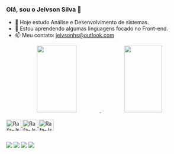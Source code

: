 ### Olá, sou o Jeivson Silva 👋

- 🔭 Hoje estudo Análise e Desenvolvimento de sistemas.
- 🌱 Estou aprendendo algumas linguagens focado no Front-end.
- 📫 Meu contato: jeivsonhs@outlook.com

<div align="center">
  <a href="https://github.com/jeivsonsilva">
  <img width="46%" height="180em" src="https://github-readme-stats.vercel.app/api?username=jeivsonsilva&show_icons=true&theme=tokyonight&include_all_commits=true&count_private=true"/>
  <img width="45%" height="180em" src="https://github-readme-stats.vercel.app/api/top-langs/?username=jeivsonsilva&layout=compact&langs_count=7&theme=tokyonight"/>
 </div>
 
 <div style="display: inline_block"><br>
 <img align="center" alt="Rafa-Js" height="30" width="40" src="https://cdn.jsdelivr.net/gh/devicons/devicon/icons/html5/html5-original.svg" />
 <img align="center" alt="Rafa-Js" height="30" width="40" src="https://cdn.jsdelivr.net/gh/devicons/devicon/icons/javascript/javascript-original.svg" />
 <img align="center" alt="Rafa-Js" height="30" width="40" src="https://cdn.jsdelivr.net/gh/devicons/devicon/icons/css3/css3-original.svg" />
 </div>
 
##
  
  <div>
  <a href="https://instagram.com/jeivsonsilva" target="_blank"><img src="https://img.shields.io/badge/-Instagram-%23E4405F?style=for-the-badge&logo=instagram&logoColor=white" target="_blank"></a>
 	<a href="https://www.twitch.tv/jasttw" target="_blank"><img src="https://img.shields.io/badge/Twitch-9146FF?style=for-the-badge&logo=twitch&logoColor=white" target="_blank"></a>
  <a href = "mailto:jeivsonhs@outlook.com"><img src="https://img.shields.io/badge/Microsoft_Outlook-0078D4?style=for-the-badge&logo=microsoft-outlook&logoColor=white" target="_blank"></a>
  <a href="https://www.linkedin.com/in/jeivson-silva-151354235" target="_blank"><img src="https://img.shields.io/badge/-LinkedIn-%230077B5?style=for-the-badge&logo=linkedin&logoColor=white" target="_blank"></a> 
  </div>
